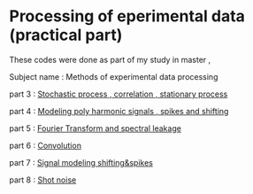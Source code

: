 # Processing of eperimental data (practical part)
These codes were done as part of my study in master ,


Subject name : 
Methods of experimental data processing

part 3 : [Stochastic process , correlation , stationary process ](https://github.com/zeinsh/experementaldataprocessing/blob/master/c-03.ipynb)

part 4 : [Modeling poly harmonic signals , spikes and shifting](https://github.com/zeinsh/experementaldataprocessing/wiki/Part-4:-Modeling-poly-harmonic-signals-,-spikes-and-shifting)

part 5 : [Fourier Transform and spectral leakage](https://github.com/zeinsh/experementaldataprocessing/wiki/Part-5:-Fourier-transform-and-spectral-leakage)

part 6 : [Convolution](https://github.com/zeinsh/experementaldataprocessing/blob/master/c-06%20convolution.ipynb)

part 7 : [Signal modeling shifting&spikes](https://github.com/zeinsh/experementaldataprocessing/blob/master/c_07.ipynb)

part 8 : [Shot noise](https://github.com/zeinsh/experementaldataprocessing/blob/master/c_08.ipynb)


